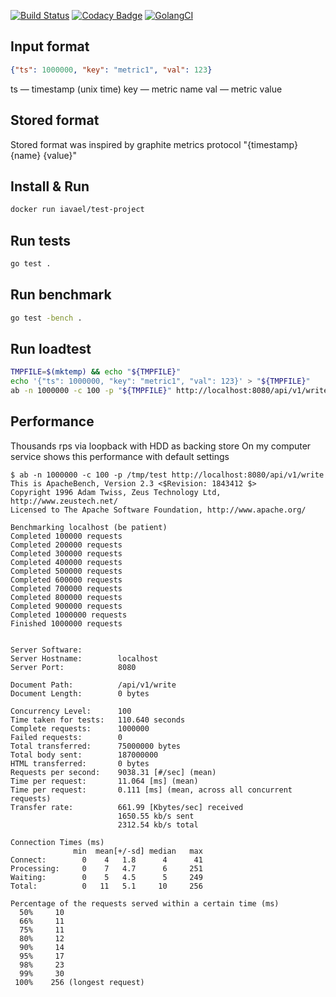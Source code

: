 [![Build Status](https://travis-ci.com/iavael/test-project.svg?branch=master)](https://travis-ci.com/iavael/test-project)
[![Codacy Badge](https://api.codacy.com/project/badge/Grade/32fa5514075a46d2b8e0605992baa3bd)](https://www.codacy.com/app/iavael/test-project?utm_source=github.com&amp;utm_medium=referral&amp;utm_content=iavael/test-project&amp;utm_campaign=Badge_Grade)
[![GolangCI](https://golangci.com/badges/github.com/iavael/test-project.svg)](https://golangci.com)

Input format
------------
```json
{"ts": 1000000, "key": "metric1", "val": 123}
```
ts — timestamp (unix time)
key — metric name
val — metric value

Stored format
-------------
Stored format was inspired by graphite metrics protocol
"{timestamp} {name} {value}"

Install & Run
-------
```bash
docker run iavael/test-project
```

Run tests
---------
```bash
go test .
```

Run benchmark
-------------
```bash
go test -bench .
```

Run loadtest
------------
```bash
TMPFILE=$(mktemp) && echo "${TMPFILE}" 
echo '{"ts": 1000000, "key": "metric1", "val": 123}' > "${TMPFILE}" 
ab -n 1000000 -c 100 -p "${TMPFILE}" http://localhost:8080/api/v1/write
```

Performance
-----------
Thousands rps via loopback with HDD as backing store
On my computer service shows this performance with default settings
```
$ ab -n 1000000 -c 100 -p /tmp/test http://localhost:8080/api/v1/write
This is ApacheBench, Version 2.3 <$Revision: 1843412 $>
Copyright 1996 Adam Twiss, Zeus Technology Ltd, http://www.zeustech.net/
Licensed to The Apache Software Foundation, http://www.apache.org/

Benchmarking localhost (be patient)
Completed 100000 requests
Completed 200000 requests
Completed 300000 requests
Completed 400000 requests
Completed 500000 requests
Completed 600000 requests
Completed 700000 requests
Completed 800000 requests
Completed 900000 requests
Completed 1000000 requests
Finished 1000000 requests


Server Software:        
Server Hostname:        localhost
Server Port:            8080

Document Path:          /api/v1/write
Document Length:        0 bytes

Concurrency Level:      100
Time taken for tests:   110.640 seconds
Complete requests:      1000000
Failed requests:        0
Total transferred:      75000000 bytes
Total body sent:        187000000
HTML transferred:       0 bytes
Requests per second:    9038.31 [#/sec] (mean)
Time per request:       11.064 [ms] (mean)
Time per request:       0.111 [ms] (mean, across all concurrent requests)
Transfer rate:          661.99 [Kbytes/sec] received
                        1650.55 kb/s sent
                        2312.54 kb/s total

Connection Times (ms)
              min  mean[+/-sd] median   max
Connect:        0    4   1.8      4      41
Processing:     0    7   4.7      6     251
Waiting:        0    5   4.5      5     249
Total:          0   11   5.1     10     256

Percentage of the requests served within a certain time (ms)
  50%     10
  66%     11
  75%     11
  80%     12
  90%     14
  95%     17
  98%     23
  99%     30
 100%    256 (longest request)
```
